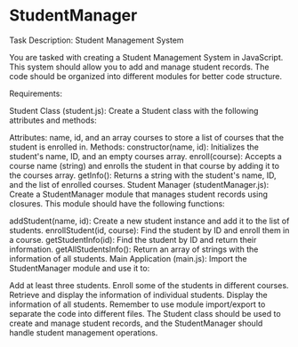 # StudentManager
Task Description: Student Management System

You are tasked with creating a Student Management System in JavaScript. This system should allow you to add and manage student records. The code should be organized into different modules for better code structure.

Requirements:

Student Class (student.js): Create a Student class with the following attributes and methods:

Attributes: name, id, and an array courses to store a list of courses that the student is enrolled in.
Methods:
constructor(name, id): Initializes the student's name, ID, and an empty courses array.
enroll(course): Accepts a course name (string) and enrolls the student in that course by adding it to the courses array.
getInfo(): Returns a string with the student's name, ID, and the list of enrolled courses.
Student Manager (studentManager.js): Create a StudentManager module that manages student records using closures. This module should have the following functions:

addStudent(name, id): Create a new student instance and add it to the list of students.
enrollStudent(id, course): Find the student by ID and enroll them in a course.
getStudentInfo(id): Find the student by ID and return their information.
getAllStudentsInfo(): Return an array of strings with the information of all students.
Main Application (main.js): Import the StudentManager module and use it to:

Add at least three students.
Enroll some of the students in different courses.
Retrieve and display the information of individual students.
Display the information of all students.
Remember to use module import/export to separate the code into different files. The Student class should be used to create and manage student records, and the StudentManager should handle student management operations.
